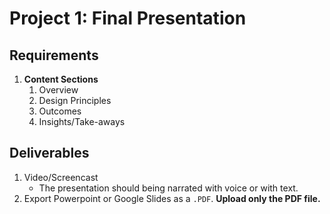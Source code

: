 # Project 1: Final Presentation

## Requirements

1. **Content Sections**
   1. Overview
   2. Design Principles
   3. Outcomes
   4. Insights/Take-aways

## Deliverables

1. Video/Screencast
   - The presentation should being narrated with voice or with text.
2. Export Powerpoint or Google Slides as a `.PDF`. **Upload only the PDF file.**
